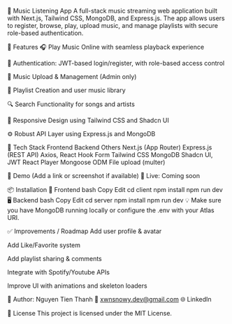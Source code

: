 🎵 Music Listening App
A full-stack music streaming web application built with Next.js, Tailwind CSS, MongoDB, and Express.js. The app allows users to register, browse, play, upload music, and manage playlists with secure role-based authentication.

🚀 Features
🎧 Play Music Online with seamless playback experience

🔐 Authentication: JWT-based login/register, with role-based access control

📂 Music Upload & Management (Admin only)

📑 Playlist Creation and user music library

🔍 Search Functionality for songs and artists

💬 Responsive Design using Tailwind CSS and Shadcn UI

⚙️ Robust API Layer using Express.js and MongoDB

🧱 Tech Stack
Frontend	Backend	Others
Next.js (App Router)	Express.js (REST API)	Axios, React Hook Form
Tailwind CSS	MongoDB	Shadcn UI, JWT
React Player	Mongoose ODM	File upload (multer)

📸 Demo
(Add a link or screenshot if available)
🔗 Live: Coming soon

📦 Installation
📁 Frontend
bash
Copy
Edit
cd client
npm install
npm run dev
🖥️ Backend
bash
Copy
Edit
cd server
npm install
npm run dev
💡 Make sure you have MongoDB running locally or configure the .env with your Atlas URI.

✅ Improvements / Roadmap
 Add user profile & avatar

 Add Like/Favorite system

 Add playlist sharing & comments

 Integrate with Spotify/Youtube APIs

 Improve UI with animations and skeleton loaders

🙌 Author: Nguyen Tien Thanh
📧 xwnsnowy.dev@gmail.com
🌐 LinkedIn

📄 License
This project is licensed under the MIT License.
